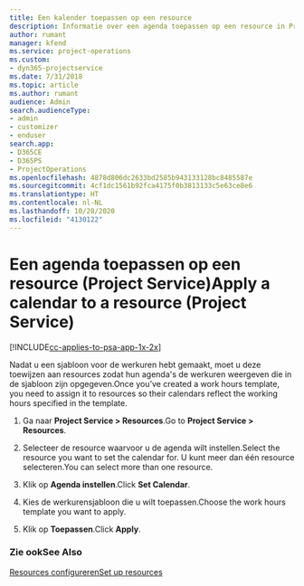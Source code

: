 ```yaml
---
title: Een kalender toepassen op een resource
description: Informatie over een agenda toepassen op een resource in Project Service
author: rumant
manager: kfend
ms.service: project-operations
ms.custom:
- dyn365-projectservice
ms.date: 7/31/2018
ms.topic: article
ms.author: rumant
audience: Admin
search.audienceType:
- admin
- customizer
- enduser
search.app:
- D365CE
- D365PS
- ProjectOperations
ms.openlocfilehash: 4878d806dc2633bd2585b943133128bc8485587e
ms.sourcegitcommit: 4cf1dc1561b92fca4175f0b3813133c5e63ce8e6
ms.translationtype: HT
ms.contentlocale: nl-NL
ms.lasthandoff: 10/28/2020
ms.locfileid: "4130122"
---
```

# <a name="apply-a-calendar-to-a-resource-project-service"></a><span data-ttu-id="8f355-103">Een agenda toepassen op een resource (Project Service)</span><span class="sxs-lookup"><span data-stu-id="8f355-103">Apply a calendar to a resource (Project Service)</span></span>

[!INCLUDE[cc-applies-to-psa-app-1x-2x](../includes/cc-applies-to-psa-app-1x-2x.md)]

<span data-ttu-id="8f355-104">Nadat u een sjabloon voor de werkuren hebt gemaakt, moet u deze toewijzen aan resources zodat hun agenda's de werkuren weergeven die in de sjabloon zijn opgegeven.</span><span class="sxs-lookup"><span data-stu-id="8f355-104">Once you’ve created a work hours template, you need to assign it to resources so their calendars reflect the working hours specified in the template.</span></span>  
  
1.  <span data-ttu-id="8f355-105">Ga naar **Project Service > Resources**.</span><span class="sxs-lookup"><span data-stu-id="8f355-105">Go to **Project Service > Resources**.</span></span>  
  
2.  <span data-ttu-id="8f355-106">Selecteer de resource waarvoor u de agenda wilt instellen.</span><span class="sxs-lookup"><span data-stu-id="8f355-106">Select the resource you want to set the calendar for.</span></span> <span data-ttu-id="8f355-107">U kunt meer dan één resource selecteren.</span><span class="sxs-lookup"><span data-stu-id="8f355-107">You can select more than one resource.</span></span>  
  
3.  <span data-ttu-id="8f355-108">Klik op **Agenda instellen**.</span><span class="sxs-lookup"><span data-stu-id="8f355-108">Click **Set Calendar**.</span></span>  
  
4.  <span data-ttu-id="8f355-109">Kies de werkurensjabloon die u wilt toepassen.</span><span class="sxs-lookup"><span data-stu-id="8f355-109">Choose the work hours template you want to apply.</span></span>  
  
5.  <span data-ttu-id="8f355-110">Klik op **Toepassen**.</span><span class="sxs-lookup"><span data-stu-id="8f355-110">Click **Apply**.</span></span>  
  
### <a name="see-also"></a><span data-ttu-id="8f355-111">Zie ook</span><span class="sxs-lookup"><span data-stu-id="8f355-111">See Also</span></span>  
 [<span data-ttu-id="8f355-112">Resources configureren</span><span class="sxs-lookup"><span data-stu-id="8f355-112">Set up resources</span></span>](../psa/set-up-resources.md)
